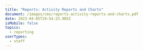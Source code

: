 ```yaml
---
title: "Reports: Activity Reports and Charts"
document: /images/cms/reports-activity-reports-and-charts.pdf
date: 2023-04-05T19:54:23.905Z
isMobile: false
topics:
  - reporting
userTypes:
  - staff
---
```

